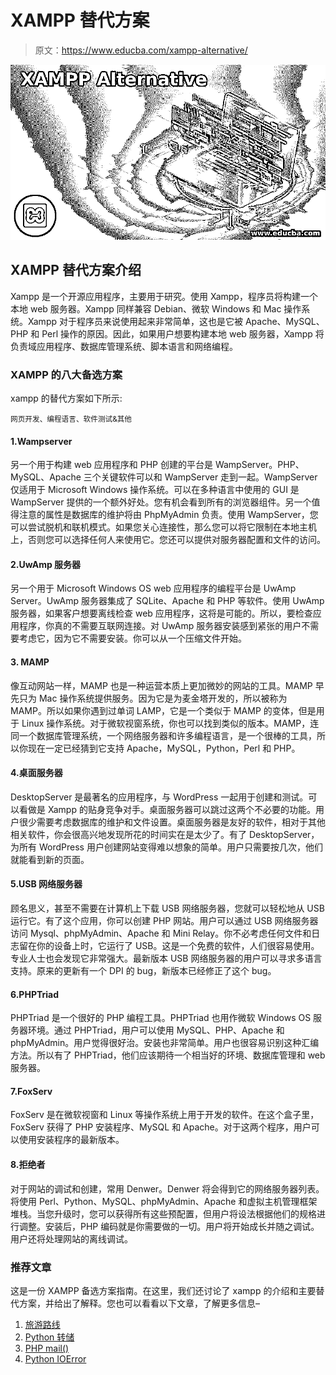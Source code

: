 # XAMPP 替代方案

> 原文：<https://www.educba.com/xampp-alternative/>

![XAMPP Alternative](img/b456d8c7f69e7ad52149c4ec42fa45c7.png)



## XAMPP 替代方案介绍

Xampp 是一个开源应用程序，主要用于研究。使用 Xampp，程序员将构建一个本地 web 服务器。Xampp 同样兼容 Debian、微软 Windows 和 Mac 操作系统。Xampp 对于程序员来说使用起来非常简单，这也是它被 Apache、MySQL、PHP 和 Perl 操作的原因。因此，如果用户想要构建本地 web 服务器，Xampp 将负责域应用程序、数据库管理系统、脚本语言和网络编程。

### XAMPP 的八大备选方案

xampp 的替代方案如下所示:

<small>网页开发、编程语言、软件测试&其他</small>

#### 1.Wampserver

另一个用于构建 web 应用程序和 PHP 创建的平台是 WampServer。PHP、MySQL、Apache 三个关键软件可以和 WampServer 走到一起。WampServer 仅适用于 Microsoft Windows 操作系统。可以在多种语言中使用的 GUI 是 WampServer 提供的一个额外好处。您有机会看到所有的浏览器组件。另一个值得注意的属性是数据库的维护将由 PhpMyAdmin 负责。使用 WampServer，您可以尝试脱机和联机模式。如果您关心连接性，那么您可以将它限制在本地主机上，否则您可以选择任何人来使用它。您还可以提供对服务器配置和文件的访问。

#### 2.UwAmp 服务器

另一个用于 Microsoft Windows OS web 应用程序的编程平台是 UwAmp Server。UwAmp 服务器集成了 SQLite、Apache 和 PHP 等软件。使用 UwAmp 服务器，如果客户想要离线检查 web 应用程序，这将是可能的。所以，要检查应用程序，你真的不需要互联网连接。对 UwAmp 服务器安装感到紧张的用户不需要考虑它，因为它不需要安装。你可以从一个压缩文件开始。

#### 3\. MAMP

像互动网站一样，MAMP 也是一种运营本质上更加微妙的网站的工具。MAMP 早先只为 Mac 操作系统提供服务。因为它是为麦金塔开发的，所以被称为 MAMP。所以如果你遇到过单词 LAMP，它是一个类似于 MAMP 的变体，但是用于 Linux 操作系统。对于微软视窗系统，你也可以找到类似的版本。MAMP，连同一个数据库管理系统，一个网络服务器和许多编程语言，是一个很棒的工具，所以你现在一定已经猜到它支持 Apache，MySQL，Python，Perl 和 PHP。

#### 4.桌面服务器

DesktopServer 是最著名的应用程序，与 WordPress 一起用于创建和测试。可以看做是 Xampp 的贴身竞争对手。桌面服务器可以跳过这两个不必要的功能。用户很少需要考虑数据库的维护和文件设置。桌面服务器是友好的软件，相对于其他相关软件，你会很高兴地发现所花的时间实在是太少了。有了 DesktopServer，为所有 WordPress 用户创建网站变得难以想象的简单。用户只需要按几次，他们就能看到新的页面。

#### 5.USB 网络服务器

顾名思义，甚至不需要在计算机上下载 USB 网络服务器，您就可以轻松地从 USB 运行它。有了这个应用，你可以创建 PHP 网站。用户可以通过 USB 网络服务器访问 Mysql、phpMyAdmin、Apache 和 Mini Relay。你不必考虑任何文件和日志留在你的设备上时，它运行了 USB。这是一个免费的软件，人们很容易使用。专业人士也会发现它非常强大。最新版本 USB 网络服务器的用户可以寻求多语言支持。原来的更新有一个 DPI 的 bug，新版本已经修正了这个 bug。

#### 6.PHPTriad

PHPTriad 是一个很好的 PHP 编程工具。PHPTriad 也用作微软 Windows OS 服务器环境。通过 PHPTriad，用户可以使用 MySQL、PHP、Apache 和 phpMyAdmin。用户觉得很好治。安装也非常简单。用户也很容易识别这种汇编方法。所以有了 PHPTriad，他们应该期待一个相当好的环境、数据库管理和 web 服务器。

#### 7.FoxServ

FoxServ 是在微软视窗和 Linux 等操作系统上用于开发的软件。在这个盒子里，FoxServ 获得了 PHP 安装程序、MySQL 和 Apache。对于这两个程序，用户可以使用安装程序的最新版本。

#### 8.拒绝者

对于网站的调试和创建，常用 Denwer。Denwer 将会得到它的网络服务器列表。将使用 Perl、Python、MySQL、phpMyAdmin、Apache 和虚拟主机管理框架堆栈。当您升级时，您可以获得所有这些预配置，但用户将设法根据他们的规格进行调整。安装后，PHP 编码就是你需要做的一切。用户将开始成长并随之调试。用户还将处理网站的离线调试。

### 推荐文章

这是一份 XAMPP 备选方案指南。在这里，我们还讨论了 xampp 的介绍和主要替代方案，并给出了解释。您也可以看看以下文章，了解更多信息–

1.  [旅游路线](https://www.educba.com/laravel-route/)
2.  [Python 转储](https://www.educba.com/python-dump/)
3.  [PHP mail()](https://www.educba.com/php-mail/)
4.  [Python IOError](https://www.educba.com/python-ioerror/)





